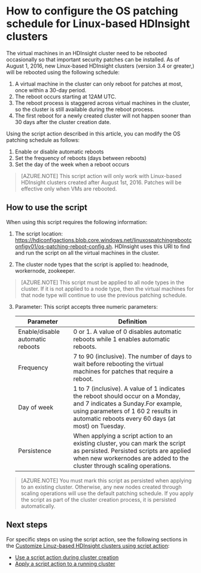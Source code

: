 <properties
    pageTitle="Configure OS patching schedule for Linux-based HDInsight clusters -Azure | Azure"
    description="Learn how to configure OS patching schedule for Linux-based HDInsight clusters."
    services="hdinsight"
    documentationcenter=""
    author="bhanupr"
    manager="asadk"
    editor="bhanupr" />
<tags
    ms.assetid=""
    ms.service="hdinsight"
    ms.devlang="na"
    ms.topic="article"
    ms.tgt_pltfrm="na"
    ms.workload="big-data"
    ms.date="03/14/2017"
    wacn.date=""
    ms.author="bhanupr" />

# How to configure the OS patching schedule for Linux-based HDInsight clusters
The virtual machines in an HDInsight cluster need to be rebooted occasionally so that important security patches can be installed. As of August 1, 2016, new Linux-based HDInsight clusters (version 3.4 or greater,) will be rebooted using the following schedule:

1. A virtual machine in the cluster can only reboot for patches at most, once within a 30-day period.
2. The reboot occurs starting at 12AM UTC.
3. The reboot process is staggered across virtual machines in the cluster, so the cluster is still available during the reboot process.
4. The first reboot for a newly created cluster will not happen sooner than 30 days after the cluster creation date.

Using the script action described in this article, you can modify the OS patching schedule as follows:
1. Enable or disable automatic reboots
2. Set the frequency of reboots (days between reboots)
3. Set the day of the week when a reboot occurs

> [AZURE.NOTE]
> This script action will only work with Linux-based HDInsight clusters created after August 1st, 2016. Patches will be effective only when VMs are rebooted. 
>

## How to use the script 

When using this script requires the following information:
1. The script location: https://hdiconfigactions.blob.core.windows.net/linuxospatchingrebootconfigv01/os-patching-reboot-config.sh.
 	HDInsight uses this URI to find and run the script on all the virtual machines in the cluster.
  
2. The cluster node types that the script is applied to: headnode, workernode, zookeeper.

 > [AZURE.NOTE]
 > This script must be applied to all node types in the cluster. If it is not applied to a node type, then the virtual machines for that node type will continue to use the previous patching schedule.
>

3.  Parameter: This script accepts three numeric parameters:

    | Parameter | Definition |
    | --- | --- |
    | Enable/disable automatic reboots |0 or 1. A value of 0 disables automatic reboots while 1 enables automatic reboots. |
    | Frequency |7 to 90 (inclusive). The number of days to wait before rebooting the virtual machines for patches that require a reboot. |
    | Day of week |1 to 7 (inclusive). A value of 1 indicates the reboot should occur on a Monday, and 7 indicates a Sunday.For example, using parameters of 1 60 2 results in automatic reboots every 60 days (at most) on Tuesday. |
    | Persistence |When applying a script action to an existing cluster, you can mark the script as persisted. Persisted scripts are applied when new workernodes are added to the cluster through scaling operations. |

> [AZURE.NOTE]
> You must mark this script as persisted when applying to an existing cluster. Otherwise, any new nodes created through scaling      operations will use the default patching schedule.
 	If you apply the script as part of the cluster creation process, it is persisted automatically.
>

## Next steps

For specific steps on using the script action, see the following sections in the [Customize Linuz-based HDInsight clusters using script action](/documentation/articles/hdinsight-hadoop-customize-cluster-linux/):

* [Use a script action during cluster creation](/documentation/articles/hdinsight-hadoop-customize-cluster-linux/#use-a-script-action-during-cluster-creation)
* [Apply a script action to a running cluster](/documentation/articles/hdinsight-hadoop-customize-cluster-linux/#apply-a-script-action-to-a-running-cluster)
